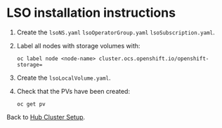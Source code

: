 # LSO installation instructions

1. Create the `lsoNS.yaml` `lsoOperatorGroup.yaml` `lsoSubscription.yaml`.
2. Label all nodes with storage volumes with:

   `oc label node <node-name> cluster.ocs.openshift.io/openshift-storage=`
3. Create the `lsoLocalVolume.yaml`.
4. Check that the PVs have been created:

   `oc get pv`

Back to [Hub Cluster Setup](../../../../README.md).